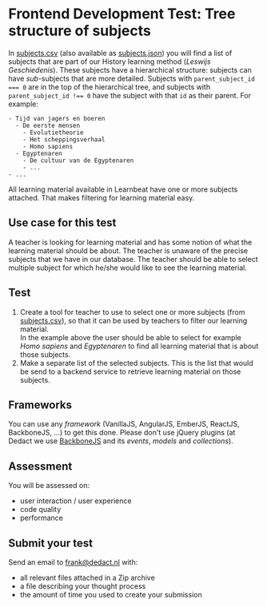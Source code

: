 # Frontend Development Test: Tree structure of subjects

In [subjects.csv](subjects.csv) (also available as [subjects.json](subjects.json)) you will find a list of subjects that are part of our History learning method (_Leswijs Geschiedenis_). 
These subjects have a hierarchical structure: subjects can have _sub_-subjects that are more detailed. 
Subjects with `parent_subject_id === 0` are in the top of the hierarchical tree, and subjects with `parent_subject_id !== 0` have the subject with that `id` as their parent.
For example:

```
- Tijd van jagers en boeren
  - De eerste mensen
    - Evolutietheorie
    - Het scheppingsverhaal
    - Homo sapiens
  - Egyptenaren
    - De cultuur van de Egyptenaren
    - ...
- ...
```

All learning material available in Learnbeat have one or more subjects attached. 
That makes filtering for learning material easy. 

## Use case for this test

A teacher is looking for learning material and has some notion of what the learning material should be about.
The teacher is unaware of the precise subjects that we have in our database. 
The teacher should be able to select multiple subject for which he/she would like to see the learning material. 

## Test

1. Create a tool for teacher to use to select one or more subjects (from [subjects.csv](subjects.csv)), 
so that it can be used by teachers to filter our learning material.  
In the example above the user should be able to select for example *Homo sapiens* and *Egyptenaren* to find all learning material that is about those subjects.
2. Make a separate list of the selected subjects. This is the list that would be send to a backend service to retrieve learning material on those subjects.

## Frameworks
You can use any _framework_ (VanillaJS, AngularJS, EmberJS, ReactJS, BackboneJS, ...) to get this done. Please don't use jQuery plugins (at Dedact we use [BackboneJS](http://backbonejs.org/) and its _events_, _models_ and _collections_).

## Assessment

You will be assessed on:

* user interaction / user experience
* code quality 
* performance

## Submit your test

Send an email to frank@dedact.nl with:
- all relevant files attached in a Zip archive
- a file describing your thought process
- the amount of time you used to create your submission


